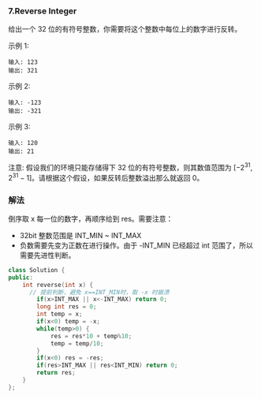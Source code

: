 ### 7.Reverse Integer

给出一个 32 位的有符号整数，你需要将这个整数中每位上的数字进行反转。

示例 1:
```
输入: 123
输出: 321 
```
示例 2:
```
输入: -123
输出: -321
```
示例 3:
```
输入: 120
输出: 21
```
注意:
假设我们的环境只能存储得下 32 位的有符号整数，则其数值范围为 [$−2^{31}$, $2^{31} − 1$]。请根据这个假设，如果反转后整数溢出那么就返回 0。

### 解法

倒序取 x 每一位的数字，再顺序给到 res。需要注意：

- 32bit 整数范围是  INT_MIN ~ INT_MAX
- 负数需要先变为正数在进行操作。由于 -INT_MIN 已经超过 int 范围了，所以需要先进性判断。

```cpp
class Solution {
public:
    int reverse(int x) {
      // 提前判断，避免 x==INT_MIN时，取 -x 时崩溃
        if(x>INT_MAX || x<-INT_MAX) return 0;
        long int res = 0;
        int temp = x;
        if(x<0) temp = -x;
        while(temp>0) {
            res = res*10 + temp%10;
            temp = temp/10;
        }
        if(x<0) res = -res;
        if(res>INT_MAX || res<INT_MIN) return 0;
        return res;
    }
};
```